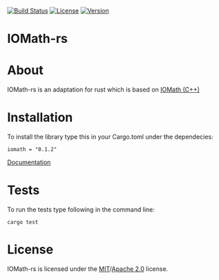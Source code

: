 [![Build Status](https://travis-ci.com/x4kkk3r/IOMath-rs.svg?branch=master)](https://travis-ci.com/x4kkk3r/IOMath-rs)
[![License](https://img.shields.io/crates/l/iomath)]()
[![Version](https://img.shields.io/crates/v/iomath)]()
# IOMath-rs

# About
IOMath-rs is an adaptation for rust which is based on [IOMath (C++)](https://github.com/x4kkk3r/IOMath)

# Installation
To install the library type this in your Cargo.toml under the dependecies:
```
iomath = "0.1.2"
```
[Documentation](https://docs.rs/iomath/0.1.2/iomath/)

# Tests
To run the tests type following in the command line:
```
cargo test
```

# License
IOMath-rs is licensed under the [MIT](LICENSE-MIT)/[Apache 2.0](LICENSE-APACHE_2_0) license.